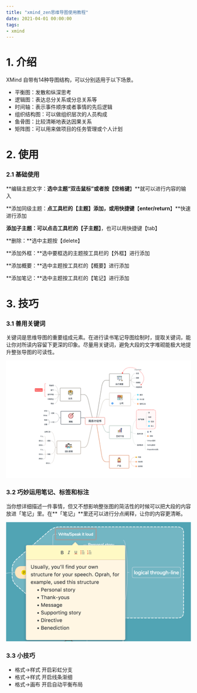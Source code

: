 ```yaml
---
title: "xmind_zen思维导图使用教程"
date: 2021-04-01 00:00:00
tags:
- xmind
---
```


# 1. 介绍

XMind 自带有14种导图结构，可以分别适用于以下场景。

- 平衡图：发散和纵深思考
- 逻辑图：表达总分关系或分总关系等
- 时间轴：表示事件顺序或者事情的先后逻辑
- 组织结构图：可以做组织层次的人员构成
- 鱼骨图：比较清晰地表达因果关系
- 矩阵图：可以用来做项目的任务管理或个人计划

<!-- more -->

# 2. 使用

### 2.1 基础使用

**编辑主题文字：**选中主题“双击鼠标”或者按【空格键**】**就可以进行内容的输入

**添加同级主题：**点工具栏的【主题】添加，或用快捷键**【**enter/return**】**快速进行添加

**添加子主题：**可以点击工具栏的**【**子主题**】**，也可以用快捷键【tab】

**删除：**选中主题按【delete】

**添加外框：**选中要框选的主题按工具栏的【外框】进行添加

**添加概要：**选中主题按工具栏的【概要】进行添加

**添加笔记：**选中主题按工具栏的【笔记】进行添加



# 3. 技巧

### 3.1 善用关键词

关键词是思维导图的重要组成元素。在进行读书笔记导图绘制时，提取关键词，能让你对所读内容留下更深的印象。尽量用关键词，避免大段的文字堆砌能极大地提升整张导图的可读性。

![image](xmind_zen%E6%80%9D%E7%BB%B4%E5%AF%BC%E5%9B%BE%E4%BD%BF%E7%94%A8%E6%95%99%E7%A8%8B/0570eabac394b5e30971b66a5662a989.png)

### 3.2 巧妙运用笔记、标签和标注

当你想详细描述一件事情，但又不想影响整张图的简洁性的时候可以把大段的内容放进「笔记」里。在**「笔记」**里还可以进行分点阐释，让你的内容更清晰。

![image](xmind_zen%E6%80%9D%E7%BB%B4%E5%AF%BC%E5%9B%BE%E4%BD%BF%E7%94%A8%E6%95%99%E7%A8%8B/f2115e4ceffa169163825645b77b0499.png)



### 3.3 小技巧

+ 格式->样式   开启彩虹分支
+ 格式->样式  开启线条渐细
+ 格式->画布  开启自动平衡布局


